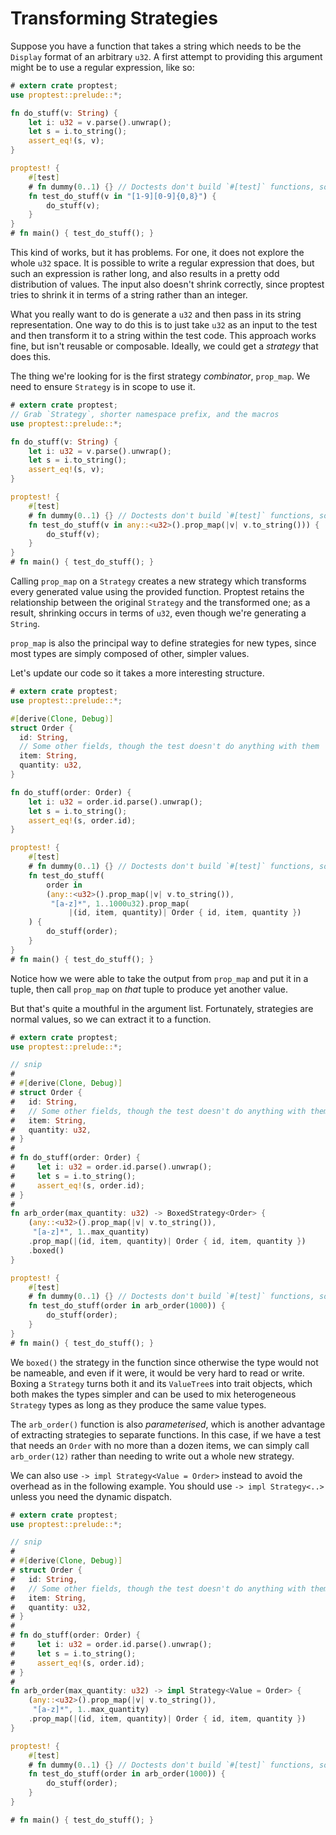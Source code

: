 # Transforming Strategies

Suppose you have a function that takes a string which needs to be the
`Display` format of an arbitrary `u32`. A first attempt to providing this
argument might be to use a regular expression, like so:

```rust
# extern crate proptest;
use proptest::prelude::*;

fn do_stuff(v: String) {
    let i: u32 = v.parse().unwrap();
    let s = i.to_string();
    assert_eq!(s, v);
}

proptest! {
    #[test]
    # fn dummy(0..1) {} // Doctests don't build `#[test]` functions, so we need this
    fn test_do_stuff(v in "[1-9][0-9]{0,8}") {
        do_stuff(v);
    }
}
# fn main() { test_do_stuff(); }
```

This kind of works, but it has problems. For one, it does not explore the
whole `u32` space. It is possible to write a regular expression that does,
but such an expression is rather long, and also results in a pretty odd
distribution of values. The input also doesn't shrink correctly, since
proptest tries to shrink it in terms of a string rather than an integer.

What you really want to do is generate a `u32` and then pass in its string
representation. One way to do this is to just take `u32` as an input to the
test and then transform it to a string within the test code. This approach
works fine, but isn't reusable or composable. Ideally, we could get a
_strategy_ that does this.

The thing we're looking for is the first strategy _combinator_, `prop_map`.
We need to ensure `Strategy` is in scope to use it.

```rust
# extern crate proptest;
// Grab `Strategy`, shorter namespace prefix, and the macros
use proptest::prelude::*;

fn do_stuff(v: String) {
    let i: u32 = v.parse().unwrap();
    let s = i.to_string();
    assert_eq!(s, v);
}

proptest! {
    #[test]
    # fn dummy(0..1) {} // Doctests don't build `#[test]` functions, so we need this
    fn test_do_stuff(v in any::<u32>().prop_map(|v| v.to_string())) {
        do_stuff(v);
    }
}
# fn main() { test_do_stuff(); }
```

Calling `prop_map` on a `Strategy` creates a new strategy which transforms
every generated value using the provided function. Proptest retains the
relationship between the original `Strategy` and the transformed one; as a
result, shrinking occurs in terms of `u32`, even though we're generating a
`String`.

`prop_map` is also the principal way to define strategies for new types,
since most types are simply composed of other, simpler values.

Let's update our code so it takes a more interesting structure.


```rust
# extern crate proptest;
use proptest::prelude::*;

#[derive(Clone, Debug)]
struct Order {
  id: String,
  // Some other fields, though the test doesn't do anything with them
  item: String,
  quantity: u32,
}

fn do_stuff(order: Order) {
    let i: u32 = order.id.parse().unwrap();
    let s = i.to_string();
    assert_eq!(s, order.id);
}

proptest! {
    #[test]
    # fn dummy(0..1) {} // Doctests don't build `#[test]` functions, so we need this
    fn test_do_stuff(
        order in
        (any::<u32>().prop_map(|v| v.to_string()),
         "[a-z]*", 1..1000u32).prop_map(
             |(id, item, quantity)| Order { id, item, quantity })
    ) {
        do_stuff(order);
    }
}
# fn main() { test_do_stuff(); }
```

Notice how we were able to take the output from `prop_map` and put it in a
tuple, then call `prop_map` on _that_ tuple to produce yet another value.

But that's quite a mouthful in the argument list. Fortunately, strategies
are normal values, so we can extract it to a function.

```rust
# extern crate proptest;
use proptest::prelude::*;

// snip
#
# #[derive(Clone, Debug)]
# struct Order {
#   id: String,
#   // Some other fields, though the test doesn't do anything with them
#   item: String,
#   quantity: u32,
# }
#
# fn do_stuff(order: Order) {
#     let i: u32 = order.id.parse().unwrap();
#     let s = i.to_string();
#     assert_eq!(s, order.id);
# }
#
fn arb_order(max_quantity: u32) -> BoxedStrategy<Order> {
    (any::<u32>().prop_map(|v| v.to_string()),
     "[a-z]*", 1..max_quantity)
    .prop_map(|(id, item, quantity)| Order { id, item, quantity })
    .boxed()
}

proptest! {
    #[test]
    # fn dummy(0..1) {} // Doctests don't build `#[test]` functions, so we need this
    fn test_do_stuff(order in arb_order(1000)) {
        do_stuff(order);
    }
}
# fn main() { test_do_stuff(); }
```

We `boxed()` the strategy in the function since otherwise the type would
not be nameable, and even if it were, it would be very hard to read or
write. Boxing a `Strategy` turns both it and its `ValueTree`s into trait
objects, which both makes the types simpler and can be used to mix
heterogeneous `Strategy` types as long as they produce the same value
types.

The `arb_order()` function is also _parameterised_, which is another
advantage of extracting strategies to separate functions. In this case, if
we have a test that needs an `Order` with no more than a dozen items, we
can simply call `arb_order(12)` rather than needing to write out a whole
new strategy.

We can also use `-> impl Strategy<Value = Order>` instead to avoid the
overhead as in the following example. You should use `-> impl Strategy<..>`
unless you need the dynamic dispatch.

```rust
# extern crate proptest;
use proptest::prelude::*;

// snip
#
# #[derive(Clone, Debug)]
# struct Order {
#   id: String,
#   // Some other fields, though the test doesn't do anything with them
#   item: String,
#   quantity: u32,
# }
#
# fn do_stuff(order: Order) {
#     let i: u32 = order.id.parse().unwrap();
#     let s = i.to_string();
#     assert_eq!(s, order.id);
# }
#
fn arb_order(max_quantity: u32) -> impl Strategy<Value = Order> {
    (any::<u32>().prop_map(|v| v.to_string()),
     "[a-z]*", 1..max_quantity)
    .prop_map(|(id, item, quantity)| Order { id, item, quantity })
}

proptest! {
    #[test]
    # fn dummy(0..1) {} // Doctests don't build `#[test]` functions, so we need this
    fn test_do_stuff(order in arb_order(1000)) {
        do_stuff(order);
    }
}

# fn main() { test_do_stuff(); }
```
